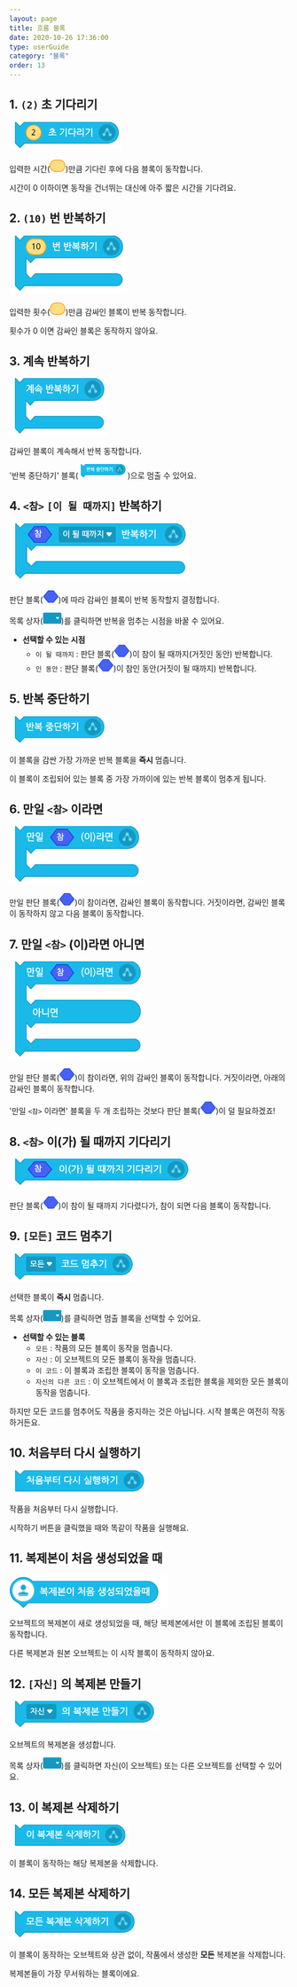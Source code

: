 ```yaml
---
layout: page
title: 흐름 블록
date: 2020-10-26 17:36:00
type: userGuide
category: "블록"
order: 13
---
```


## 1. `(2)` 초 기다리기



![block-flow](images/block-flow-01.png)



입력한 시간(<img src="images/icon/value.png" alt="value" style="zoom:50%;" />)만큼 기다린 후에 다음 블록이 동작합니다.

시간이 0 이하이면 동작을 건너뛰는 대신에 아주 짧은 시간을 기다려요.





## 2. `(10)` 번 반복하기



![block-flow](images/block-flow-02.png)



입력한 횟수(<img src="images/icon/value.png" alt="value" style="zoom:50%;" />)만큼 감싸인 블록이 반복 동작합니다.

횟수가 0 이면 감싸인 블록은 동작하지 않아요.





## 3. 계속 반복하기



![block-flow](images/block-flow-03.png)



감싸인 블록이 계속해서 반복 동작합니다.

'반복 중단하기' 블록(<img src="images/block-flow-05.png" alt="block-flow" style="zoom:50%;" />)으로 멈출 수 있어요.





## 4. `<참>` `[이 될 때까지]` 반복하기



![block-flow](images/block-flow-04.png)



판단 블록(<img src="images/icon/decision.png" style="zoom:50%;" />)에 따라 감싸인 블록이 반복 동작할지 결정합니다.

목록 상자(<img src="images/icon/dropdown-flow.png" style="zoom:50%;" />)를 클릭하면 반복을 멈추는 시점을 바꿀 수 있어요.

+ **선택할 수 있는 시점**
  + `이 될 때까지` : 판단 블록(<img src="images/icon/decision.png" style="zoom:50%;" />)이 참이 될 때까지(거짓인 동안) 반복합니다.
  + `인 동안` : 판단 블록(<img src="images/icon/decision.png" style="zoom:50%;" />)이 참인 동안(거짓이 될 때까지) 반복합니다.





## 5. 반복 중단하기



![block-flow](images/block-flow-05.png)



이 블록을 감싼 가장 가까운 반복 블록을 **즉시** 멈춥니다.

이 블록이 조립되어 있는 블록 중 가장 가까이에 있는 반복 블록이 멈추게 됩니다.





## 6. 만일 `<참>` 이라면

![block-flow](images/block-flow-06.png)



만일 판단 블록(<img src="images/icon/decision.png" style="zoom:50%;" />)이 참이라면, 감싸인 블록이 동작합니다. 거짓이라면, 감싸인 블록이 동작하지 않고 다음 블록이 동작합니다.





## 7. 만일 `<참>` (이)라면 아니면



![block-flow](images/block-flow-07.png)



만일 판단 블록(<img src="images/icon/decision.png" style="zoom:50%;" />)이 참이라면, 위의 감싸인 블록이 동작합니다. 거짓이라면, 아래의 감싸인 블록이 동작합니다.

'만일 `<참>` 이라면' 블록을 두 개 조립하는 것보다 판단 블록(<img src="images/icon/decision.png" style="zoom:50%;" />)이 덜 필요하겠죠!





## 8. `<참>` 이(가) 될 때까지 기다리기



![block-flow](images/block-flow-08.png)



판단 블록(<img src="images/icon/decision.png" style="zoom:50%;" />)이 참이 될 때까지 기다렸다가, 참이 되면 다음 블록이 동작합니다.





## 9. `[모든]` 코드 멈추기



![block-flow](images/block-flow-09.png)



선택한 블록이 **즉시** 멈춥니다.

목록 상자(<img src="images/icon/dropdown-flow.png" style="zoom:50%;" />)를 클릭하면 멈출 블록을 선택할 수 있어요.

+ **선택할 수 있는 블록**
  + `모든` : 작품의 모든 블록이 동작을 멈춥니다.
  + `자신` : 이 오브젝트의 모든 블록이 동작을 멈춥니다.
  + `이 코드` : 이 블록과 조립한 블록이 동작을 멈춥니다.
  + `자신의 다른 코드` : 이 오브젝트에서 이 블록과 조립한 블록을 제외한 모든 블록이 동작을 멈춥니다.

하지만 모든 코드를 멈추어도 작품을 중지하는 것은 아닙니다. 시작 블록은 여전히 작동하거든요.





## 10. 처음부터 다시 실행하기



![block-flow](images/block-flow-10.png)



작품을 처음부터 다시 실행합니다.

시작하기 버튼을 클릭했을 때와 똑같이 작품을 실행해요.





## 11. 복제본이 처음 생성되었을 때



![block-flow](images/block-flow-11.png)



오브젝트의 복제본이 새로 생성되었을 때, 해당 복제본에서만 이 블록에 조립된 블록이 동작합니다.

다른 복제본과 원본 오브젝트는 이 시작 블록이 동작하지 않아요.





## 12. `[자신]` 의 복제본 만들기



![block-flow](images/block-flow-12.png)



오브젝트의 복제본을 생성합니다.

목록 상자(<img src="images/icon/dropdown-flow.png" style="zoom:50%;" />)를 클릭하면 자신(이 오브젝트) 또는 다른 오브젝트를 선택할 수 있어요.





## 13. 이 복제본 삭제하기



![block-flow](images/block-flow-13.png)



이 블록이 동작하는 해당 복제본을 삭제합니다.





## 14. 모든 복제본 삭제하기



![block-flow](images/block-flow-14.png)



이 블록이 동작하는 오브젝트와 상관 없이, 작품에서 생성한 **모든** 복제본을 삭제합니다.

복제본들이 가장 무서워하는 블록이에요.
